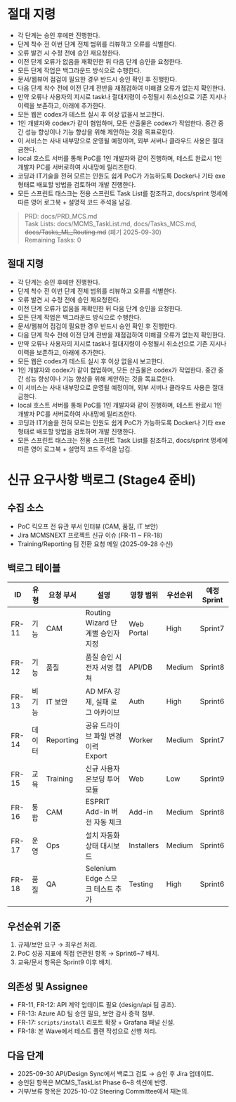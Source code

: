 # 절대 지령
- 각 단계는 승인 후에만 진행한다.
- 단계 착수 전 이번 단계 전체 범위를 리뷰하고 오류를 식별한다.
- 오류 발견 시 수정 전에 승인 재요청한다.
- 이전 단계 오류가 없음을 재확인한 뒤 다음 단계 승인을 요청한다.
- 모든 단계 작업은 백그라운드 방식으로 수행한다.
- 문서/웹뷰어 점검이 필요한 경우 반드시 승인 확인 후 진행한다.
- 다음 단계 착수 전에 이전 단계 전반을 재점검하여 미해결 오류가 없는지 확인한다.
- 만약 오류나 사용자의 지시로 task나 절대지령이 수정될시 취소선으로 기존 지시나 이력을 보존하고, 아래에 추가한다.
- 모든 웹은 codex가 테스트 실시 후 이상 없을시 보고한다.
- 1인 개발자와 codex가 같이 협업하며, 모든 산출물은 codex가 작업한다. 중간 중간 성능 향상이나 기능 향상을 위해 제안하는 것을 목표로한다.
- 이 서비스는 사내 내부망으로 운영될 예정이며, 외부 서버나 클라우드 사용은 절대 금한다.
- local 호스트 서버를 통해 PoC를 1인 개발자와 같이 진행하며, 테스트 완료시 1인 개발자 PC를 서버로하여 사내망에 릴리즈한다.
- 코딩과 IT기술을 전혀 모르는 인원도 쉽게 PoC가 가능하도록 Docker나 기타 exe 형태로 배포할 방법을 검토하며 개발 진행한다.
- 모든 스프린트 태스크는 전용 스프린트 Task List를 참조하고, docs/sprint 명세에 따른 영어 로그북 + 설명적 코드 주석을 남김.

> PRD: docs/PRD_MCS.md  
> Task Lists: docs/MCMS_TaskList.md, docs/Tasks_MCS.md, ~~docs/Tasks_ML_Routing.md~~ (폐기 2025-09-30)  
> Remaining Tasks: 0

## 절대 지령
- 각 단계는 승인 후에만 진행한다.
- 단계 착수 전 이번 단계 전체 범위를 리뷰하고 오류를 식별한다.
- 오류 발견 시 수정 전에 승인 재요청한다.
- 이전 단계 오류가 없음을 재확인한 뒤 다음 단계 승인을 요청한다.
- 모든 단계 작업은 백그라운드 방식으로 수행한다.
- 문서/웹뷰어 점검이 필요한 경우 반드시 승인 확인 후 진행한다.
- 다음 단계 착수 전에 이전 단계 전반을 재점검하여 미해결 오류가 없는지 확인한다.
- 만약 오류나 사용자의 지시로 task나 절대지령이 수정될시 취소선으로 기존 지시나 이력을 보존하고, 아래에 추가한다.
- 모든 웹은 codex가 테스트 실시 후 이상 없을시 보고한다.
- 1인 개발자와 codex가 같이 협업하며, 모든 산출물은 codex가 작업한다. 중간 중간 성능 향상이나 기능 향상을 위해 제안하는 것을 목표로한다.
- 이 서비스는 사내 내부망으로 운영될 예정이며, 외부 서버나 클라우드 사용은 절대 금한다.
- local 호스트 서버를 통해 PoC를 1인 개발자와 같이 진행하며, 테스트 완료시 1인 개발자 PC를 서버로하여 사내망에 릴리즈한다.
- 코딩과 IT기술을 전혀 모르는 인원도 쉽게 PoC가 가능하도록 Docker나 기타 exe 형태로 배포할 방법을 검토하며 개발 진행한다.
- 모든 스프린트 태스크는 전용 스프린트 Task List를 참조하고, docs/sprint 명세에 따른 영어 로그북 + 설명적 코드 주석을 남김.
# 신규 요구사항 백로그 (Stage4 준비)

## 수집 소스
- PoC 킥오프 전 유관 부서 인터뷰 (CAM, 품질, IT 보안)
- Jira MCMSNEXT 프로젝트 신규 이슈 (FR-11 ~ FR-18)
- Training/Reporting 팀 전환 요청 메일 (2025-09-28 수신)

## 백로그 테이블
| ID | 유형 | 요청 부서 | 설명 | 영향 범위 | 우선순위 | 예정 Sprint |
| --- | --- | --- | --- | --- | --- | --- |
| FR-11 | 기능 | CAM | Routing Wizard 단계별 승인자 지정 | Web Portal | High | Sprint7 |
| FR-12 | 기능 | 품질 | 품질 승인 시 전자 서명 캡쳐 | API/DB | Medium | Sprint8 |
| FR-13 | 비기능 | IT 보안 | AD MFA 강제, 실패 로그 아카이브 | Auth | High | Sprint6 |
| FR-14 | 데이터 | Reporting | 공유 드라이브 파일 변경 이력 Export | Worker | Medium | Sprint7 |
| FR-15 | 교육 | Training | 신규 사용자 온보딩 투어 모듈 | Web | Low | Sprint9 |
| FR-16 | 통합 | CAM | ESPRIT Add-in 버전 자동 체크 | Add-in | Medium | Sprint8 |
| FR-17 | 운영 | Ops | 설치 자동화 상태 대시보드 | Installers | Medium | Sprint6 |
| FR-18 | 품질 | QA | Selenium Edge 스모크 테스트 추가 | Testing | High | Sprint6 |

## 우선순위 기준
1. 규제/보안 요구 → 최우선 처리.
2. PoC 성공 지표에 직접 연관된 항목 → Sprint6~7 배치.
3. 교육/문서 항목은 Sprint9 이후 배치.

## 의존성 및 Assignee
- FR-11, FR-12: API 계약 업데이트 필요 (design/api 팀 공조).
- FR-13: Azure AD 팀 승인 필요, 보안 감사 증적 첨부.
- FR-17: `scripts/install` 리포트 확장 + Grafana 패널 신설.
- FR-18: 본 Wave에서 테스트 플랜 작성으로 선행 처리.

## 다음 단계
- 2025-09-30 API/Design Sync에서 백로그 검토 → 승인 후 Jira 업데이트.
- 승인된 항목은 MCMS_TaskList Phase 6~8 섹션에 반영.
- 거부/보류 항목은 2025-10-02 Steering Committee에서 재논의.


